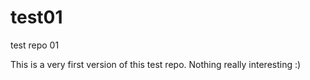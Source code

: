 # test01
test repo 01

This is a very first version of this test repo.
Nothing really interesting :)
